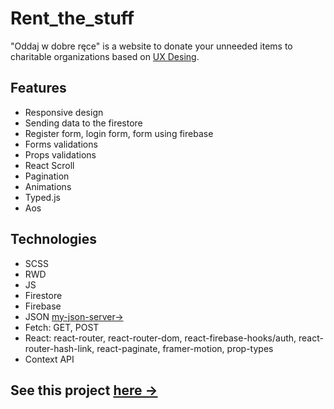 # Rent_the_stuff

"Oddaj w dobre ręce" is a website to donate your unneeded items to charitable organizations based on <a href="https://xd.adobe.com/spec/f11fc670-7af2-4502-4013-c1f66f8d3332-872e/grid/"> UX Desing<a>.

## Features
* Responsive design
* Sending data to the firestore
* Register form, login form, form using firebase
* Forms validations
* Props validations
* React Scroll
* Pagination
* Animations
* Typed.js
* Aos

## Technologies
* SCSS
* RWD
* JS
* Firestore
* Firebase
* JSON <a href = "https://my-json-server.typicode.com/Krzysztofe/oddaj_api/db">my-json-server-></a>
* Fetch: GET, POST
* React: react-router, react-router-dom, react-firebase-hooks/auth, react-router-hash-link, react-paginate, framer-motion, prop-types
* Context API

## See this project <a href="https://github.com/Atlon1/Rent_the_stuff/tree/main/rent-stuff">here -></a>